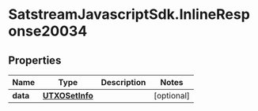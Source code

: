 # SatstreamJavascriptSdk.InlineResponse20034

## Properties
Name | Type | Description | Notes
------------ | ------------- | ------------- | -------------
**data** | [**UTXOSetInfo**](UTXOSetInfo.md) |  | [optional] 
